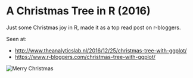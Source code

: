 # A Christmas Tree in R (2016)
Just some Christmas joy in R, made it as a top read post on r-bloggers.

Seen at:
- http://www.theanalyticslab.nl/2016/12/25/christmas-tree-with-ggplot/
- https://www.r-bloggers.com/christmas-tree-with-ggplot/

![Merry Christmas](https://www.theanalyticslab.nl/wp-content/uploads/2016/12/ChristmasTree.png)
